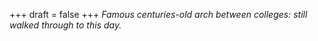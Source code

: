 
+++
draft = false
+++
_Famous centuries-old arch between colleges: still walked through to this day._
